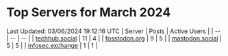 # Top Servers for March 2024
Last Updated: 03/06/2024 19:12:16 UTC
| Server | Posts | Active Users |
| -- | -- | -- |
| [techhub.social](https://techhub.social/tags/PowerShell) | 11 | 4 |
| [fosstodon.org](https://fosstodon.org/tags/PowerShell) | 9 | 5 |
| [mastodon.social](https://mastodon.social/tags/PowerShell) | 5 | 5 |
| [infosec.exchange](https://infosec.exchange/tags/PowerShell) | 1 | 1 |
